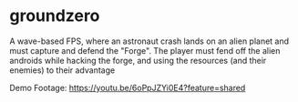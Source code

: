 # groundzero

A wave-based FPS, where an astronaut crash lands on an alien planet and must capture and defend the "Forge". The player must fend off the alien androids while hacking the forge, and using the resources (and their enemies) to their advantage

Demo Footage: https://youtu.be/6oPpJZYi0E4?feature=shared
